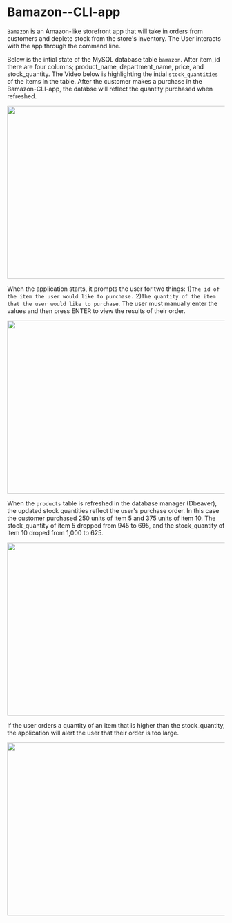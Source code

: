 # Bamazon--CLI-app
`Bamazon` is an Amazon-like storefront app that will take in orders from customers and deplete stock from the store's inventory. The User interacts with the app through the command line. 

Below is the intial state of the MySQL database table `bamazon`. After item_id there are four columns; product_name, department_name, price, and stock_quantity. The Video below is highlighting the intial `stock_quantities` of the items in the table. After the customer makes a purchase in the Bamazon-CLI-app, the databse will reflect the quantity purchased when refreshed. 

<img src="https://media.giphy.com/media/2UHfbd4EvILHHbRty1/giphy.gif" height="400" width="600">

When the application starts, it prompts the user for two things: 1)`The id of the item the user would like to purchase.` 2)`The quantity of the item that the user would like to purchase`. The user must manually enter the values and then press ENTER to view the results of their order.

<img src="https://media.giphy.com/media/mnqU3Rvv01RkY1eCvZ/giphy.gif" height="400" width="600">

When the `products` table is refreshed in the database manager (Dbeaver), the updated stock quantities reflect the user's purchase order. In this case the customer purchased 250 units of item 5 and 375 units of item 10. The stock_quantity of item 5 dropped from 945 to 695, and the stock_quantity of item 10 droped from 1,000 to 625.

<img src="https://media.giphy.com/media/oz5lXRmArozi1j323q/giphy.gif" height="400" width="600">

If the user orders a quantity of an item that is higher than the stock_quantity, the application will alert the user that their order is too large.

<img src="https://media.giphy.com/media/dtslwnPRjAss9L0QCl/giphy.gif" height="400" width="600">
